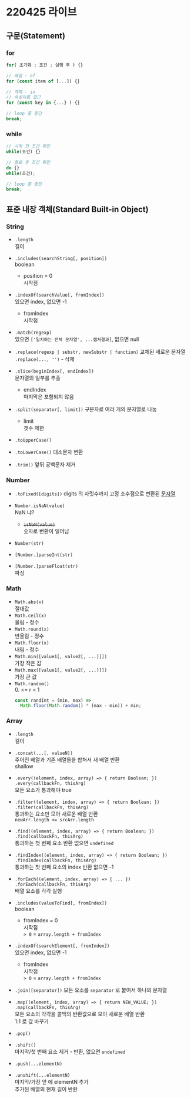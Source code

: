 # 220425 라이브

## 구문(Statement)

### for
```js
for( 초기화 ; 조건 ; 실행 후 ) {}

// 배열 - of
for (const item of [...]) {}

// 객체 - in
// 속성이름 접근
for (const key in {...} ) {}

// loop 중 중단
break;
```

### while
```js
// 시작 전 조건 확인
while(조건) {}

// 종료 후 조건 확인
do {}
while(조건);

// loop 중 중단
break;
```

## 표준 내장 객체(Standard Built-in Object)

### String
- `.length`  
  길이  

- `.includes(searchString[, position])`  
  boolean  
  - position = 0  
    시작점  

- `.indexOf(searchValue[, fromIndex])`  
  있으면 index, 없으면 -1  
  - fromIndex  
    시작점  

- `.match(regexp)`  
  있으면 `['일치하는 전체 문자열', ...캡쳐결과]`, 없으면 null  

- `.replace(regexp | substr, newSubstr | function)`
  교체된 새로운 문자열  
  `.replace(..., '')` - 삭제

- `.slice(beginIndex[, endIndex])`  
  문자열의 일부를 추출  
  - endIndex  
    마지막은 포함되지 않음

- `.split(separator[, limit])`
  구분자로 여러 개의 문자열로 나눔  
  - limit  
    갯수 제한  

- `.toUpperCase()`  
- `.toLowerCase()`
  대소문자 변환

- `.trim()`
  앞뒤 공백문자 제거

### Number  
- `.toFixed([digits])`
  digits 의 자릿수까지 고정 소수점으로 변환된 <u>문자열</u>

- `Number.isNaN(value)`  
  NaN 냐?
  - ~~`isNaN(value)`~~  
    숫자로 변환이 일어남
- `Number(str)`
- `[Number.]parseInt(str)`
- `[Number.]parseFloat(str)`  
  파싱  

### Math  
- `Math.abs(x)`  
  절대값
- `Math.ceil(x)`  
  올림 - 정수
- `Math.round(x)`  
  반올림 - 정수
- `Math.floor(x)`  
  내림 - 정수
- `Math.min([value1[, value2[, ...]]])`  
  가장 작은 값  
- `Math.max([value1[, value2[, ...]]])`  
  가장 큰 값  
- `Math.random()`  
  0\. \<= r \< 1  
  ```js
  const randInt = (min, max) =>
    Math.floor(Math.random() * (max - min)) + min;
  ```

### Array
- `.length`  
  길이

- `.concat(...[, valueN])`  
  주어진 배열과 기존 배열들을 합쳐서 새 배열 반환  
  shallow  

- `.every((element, index, array) => { return Boolean; })`  
  `.every(callbackFn, thisArg)`  
  모든 요소가 통과해야 true

- `.filter((element, index, array) => { return Boolean; })`  
  `.filter(callbackFn, thisArg)`  
  통과하는 요소만 모아 새로운 배열 반환  
  `newArr.length <= srcArr.length`

- `.find((element, index, array) => { return Boolean; })`  
  `.find(callbackFn, thisArg)`  
  통과하는 첫 번째 요소 반환 없으면 `undefined`

- `.findIndex((element, index, array) => { return Boolean; })`  
  `.findIndex(callbackFn, thisArg)`  
  통과하는 첫 번째 요소의 index 반환 없으면 -1

- `.forEach((element, index, array) => { ... })`  
  `.forEach(callbackFn, thisArg)`  
  배열 요소를 각각 실행  

- `.includes(valueToFind[, fromIndex])`  
  boolean  
  - fromIndex = 0  
    시작점  
    `> 0` = `array.length + fromIndex`

- `.indexOf(searchElement[, fromIndex])`  
  있으면 index, 없으면 -1  
  - fromIndex  
    시작점  
    `> 0` = `array.length + fromIndex`  

- `.join([separator])`
  모든 요소를 `separator` 로 붙여서 하나의 문자열

- `.map((element, index, array) => { return NEW_VALUE; })`  
  `.map(callbackFn, thisArg)`  
  모든 요소의 각각을 콜백의 반환값으로 모아 새로운 배열 반환  
  1:1 로 값 바꾸기  

- `.pop()`  
- `.shift()`  
  마지막/첫 번째 요소 제거 - 반환, 없으면 `undefined`

- `.push(...elementN)`  
- `.unshift(...elementN)`  
  마지막/가장 앞 에 elementN 추가  
  추가된 배열의 현재 길이 반환  
